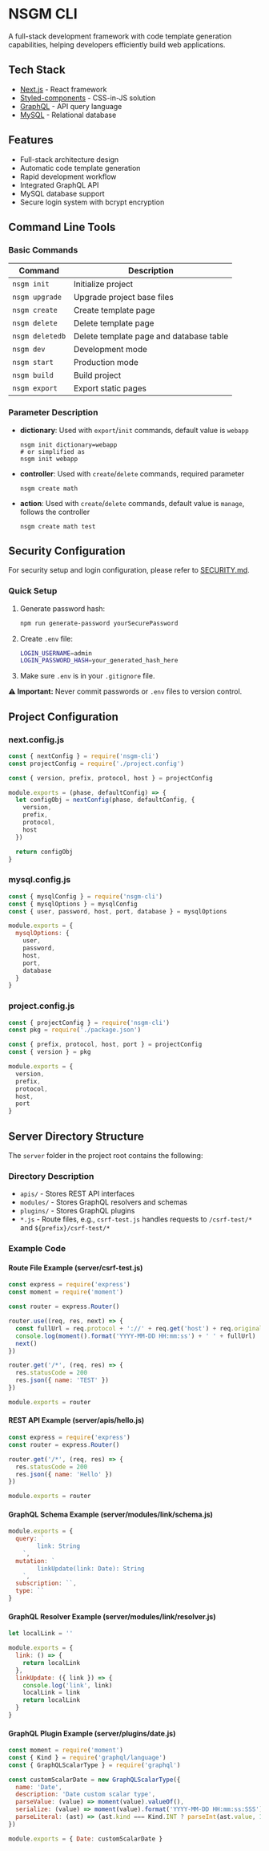 # NSGM CLI

A full-stack development framework with code template generation capabilities, helping developers efficiently build web applications.

## Tech Stack

- [Next.js](https://github.com/vercel/next.js) - React framework
- [Styled-components](https://github.com/styled-components/styled-components) - CSS-in-JS solution
- [GraphQL](https://graphql.org/) - API query language
- [MySQL](https://www.mysql.com/) - Relational database

## Features

- Full-stack architecture design
- Automatic code template generation
- Rapid development workflow
- Integrated GraphQL API
- MySQL database support
- Secure login system with bcrypt encryption

## Command Line Tools

### Basic Commands

| Command         | Description                             |
| --------------- | --------------------------------------- |
| `nsgm init`     | Initialize project                      |
| `nsgm upgrade`  | Upgrade project base files              |
| `nsgm create`   | Create template page                    |
| `nsgm delete`   | Delete template page                    |
| `nsgm deletedb` | Delete template page and database table |
| `nsgm dev`      | Development mode                        |
| `nsgm start`    | Production mode                         |
| `nsgm build`    | Build project                           |
| `nsgm export`   | Export static pages                     |

### Parameter Description

- **dictionary**: Used with `export`/`init` commands, default value is `webapp`

  ```
  nsgm init dictionary=webapp
  # or simplified as
  nsgm init webapp
  ```

- **controller**: Used with `create`/`delete` commands, required parameter

  ```
  nsgm create math
  ```

- **action**: Used with `create`/`delete` commands, default value is `manage`, follows the controller
  ```
  nsgm create math test
  ```

## Security Configuration

For security setup and login configuration, please refer to [SECURITY.md](./SECURITY.md).

### Quick Setup

1. Generate password hash:

   ```bash
   npm run generate-password yourSecurePassword
   ```

2. Create `.env` file:

   ```bash
   LOGIN_USERNAME=admin
   LOGIN_PASSWORD_HASH=your_generated_hash_here
   ```

3. Make sure `.env` is in your `.gitignore` file.

**⚠️ Important:** Never commit passwords or `.env` files to version control.

## Project Configuration

### next.config.js

```javascript
const { nextConfig } = require('nsgm-cli')
const projectConfig = require('./project.config')

const { version, prefix, protocol, host } = projectConfig

module.exports = (phase, defaultConfig) => {
  let configObj = nextConfig(phase, defaultConfig, {
    version,
    prefix,
    protocol,
    host
  })

  return configObj
}
```

### mysql.config.js

```javascript
const { mysqlConfig } = require('nsgm-cli')
const { mysqlOptions } = mysqlConfig
const { user, password, host, port, database } = mysqlOptions

module.exports = {
  mysqlOptions: {
    user,
    password,
    host,
    port,
    database
  }
}
```

### project.config.js

```javascript
const { projectConfig } = require('nsgm-cli')
const pkg = require('./package.json')

const { prefix, protocol, host, port } = projectConfig
const { version } = pkg

module.exports = {
  version,
  prefix,
  protocol,
  host,
  port
}
```

## Server Directory Structure

The `server` folder in the project root contains the following:

### Directory Description

- `apis/` - Stores REST API interfaces
- `modules/` - Stores GraphQL resolvers and schemas
- `plugins/` - Stores GraphQL plugins
- `*.js` - Route files, e.g., `csrf-test.js` handles requests to `/csrf-test/*` and `${prefix}/csrf-test/*`

### Example Code

#### Route File Example (server/csrf-test.js)

```javascript
const express = require('express')
const moment = require('moment')

const router = express.Router()

router.use((req, res, next) => {
  const fullUrl = req.protocol + '://' + req.get('host') + req.originalUrl
  console.log(moment().format('YYYY-MM-DD HH:mm:ss') + ' ' + fullUrl)
  next()
})

router.get('/*', (req, res) => {
  res.statusCode = 200
  res.json({ name: 'TEST' })
})

module.exports = router
```

#### REST API Example (server/apis/hello.js)

```javascript
const express = require('express')
const router = express.Router()

router.get('/*', (req, res) => {
  res.statusCode = 200
  res.json({ name: 'Hello' })
})

module.exports = router
```

#### GraphQL Schema Example (server/modules/link/schema.js)

```javascript
module.exports = {
  query: `
        link: String
    `,
  mutation: `
        linkUpdate(link: Date): String
    `,
  subscription: ``,
  type: ``
}
```

#### GraphQL Resolver Example (server/modules/link/resolver.js)

```javascript
let localLink = ''

module.exports = {
  link: () => {
    return localLink
  },
  linkUpdate: ({ link }) => {
    console.log('link', link)
    localLink = link
    return localLink
  }
}
```

#### GraphQL Plugin Example (server/plugins/date.js)

```javascript
const moment = require('moment')
const { Kind } = require('graphql/language')
const { GraphQLScalarType } = require('graphql')

const customScalarDate = new GraphQLScalarType({
  name: 'Date',
  description: 'Date custom scalar type',
  parseValue: (value) => moment(value).valueOf(),
  serialize: (value) => moment(value).format('YYYY-MM-DD HH:mm:ss:SSS'),
  parseLiteral: (ast) => (ast.kind === Kind.INT ? parseInt(ast.value, 10) : null)
})

module.exports = { Date: customScalarDate }
```
